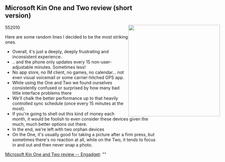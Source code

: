 <article><h1>Microsoft Kin One and Two review (short version)</h1><time><span class="day">5</span><span class="month">5</span><span class="year">2010</span></time><img style="float:right;width:300px;margin-right:-200px;" src="http://www.blogcdn.com/www.engadget.com/media/2010/05/kin60031.jpg" alt="" /><p>Here are some random lines I decided to be the most striking ones.</p><ul><li>Overall, it's just a deeply, deeply frustrating and inconsistent experience.</li><li>.. and the phone only updates every 15 non-user-adjustable minutes. Sometimes less!</li><li>No app store, no IM client, no games, no calendar... not even visual voicemail or some carrier-hitched GPS app. </li><li>While using the One and Two we found ourselves consistently confused or surprised by how many bad little interface problems there</li><li>We'll chalk the better performance up to that heavily controlled sync schedule (once every 15 minutes at the most).</li><li>If you're going to shell out this kind of money each month, it would be foolish to even consider these devices given the much, much better options out there.</li><li>In the end, we're left with two orphan devices </li><li>On the One, it's usually good for taking a picture after a firm press, but sometimes there's no reaction at all, while on the Two, it tends to focus in and out and then never snap a photo. </li></ul><p><a href="http://www.engadget.com/2010/05/05/kin-one-and-two-review/1">Microsoft Kin One and Two review -- Engadget</a>: ""</p></article>